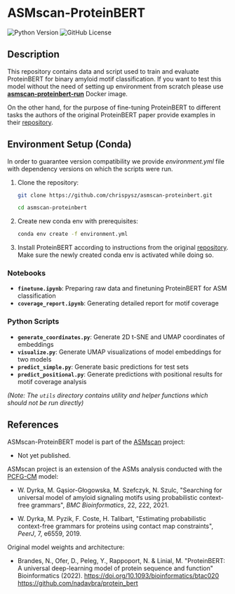
# ASMscan-ProteinBERT
![Python Version](https://img.shields.io/badge/python-3.9-306998?logo=python) ![GitHub License](https://img.shields.io/github/license/chrispysz/asmscan-proteinbert)
## Description

This repository contains data and script used to train and evaluate ProteinBERT for binary amyloid motif classification.
If you want to test this model without the need of setting up environment from scratch please use
**[asmscan-proteinbert-run](https://github.com/chrispysz/asmscan-proteinbert-run)** Docker image.

On the other hand, for the purpose of fine-tuning ProteinBERT to different tasks the authors of the original ProteinBERT paper provide examples in their [repository](https://github.com/nadavbra/protein_bert).


## Environment Setup (Conda)
In order to guarantee version compatibility we provide *environment.yml* file with dependency versions on which the scripts were run.
1. Clone the repository:
   ```bash
   git clone https://github.com/chrispysz/asmscan-proteinbert.git
   ```
    ```bash
   cd asmscan-proteinbert
   ```

2. Create new conda env with prerequisites:
  
   ```bash
   conda env create -f environment.yml
   ```

3. Install ProteinBERT according to instructions from the original [repository](https://github.com/nadavbra/protein_bert).
Make sure the newly created conda env is activated while doing so.

   

### Notebooks

* **`finetune.ipynb`**:
  Preparing raw data  and finetuning ProteinBERT for ASM classification
* **`coverage_report.ipynb`**:
  Generating detailed report for motif coverage

### Python Scripts

* **`generate_coordinates.py`**:
  Generate 2D t-SNE and UMAP coordinates of embeddings
* **`visualize.py`**:
  Generate UMAP visualizations of model embeddings for two models
* **`predict_simple.py`**:
  Generate basic predictions for test sets
* **`predict_positional.py`**:
  Generate predictions with positional results for motif coverage analysis


*(Note: The `utils` directory contains utility and helper functions which should not be run directly)*
## References


ASMscan-ProteinBERT model is part of the [ASMscan](https://github.com/wdyrka-pwr/ASMscan) project:

* Not yet published.

ASMscan project is an extension of the ASMs analysis conducted with the [PCFG-CM](https://git.e-science.pl/wdyrka/pcfg-cm) model:

* W. Dyrka, M. Gąsior-Głogowska, M. Szefczyk, N. Szulc, "Searching for universal model of amyloid signaling motifs using probabilistic context-free grammars", *BMC Bioinformatics*, 22, 222, 2021.

* W. Dyrka, M. Pyzik, F. Coste, H. Talibart, "Estimating probabilistic context-free grammars for proteins using contact map constraints", *PeerJ*, 7, e6559, 2019.


Original model weights and architecture:

* Brandes, N., Ofer, D., Peleg, Y., Rappoport, N. & Linial, M. 
"ProteinBERT: A universal deep-learning model of protein sequence and function" 
Bioinformatics (2022). https://doi.org/10.1093/bioinformatics/btac020<br>
https://github.com/nadavbra/protein_bert